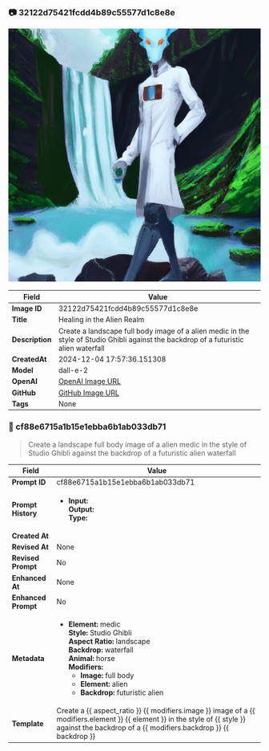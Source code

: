 

### 📷 32122d75421fcdd4b89c55577d1c8e8e 


![data.id](./32122d75421fcdd4b89c55577d1c8e8e.jpg)


| Field          | Value                                                                                                                     |
|----------------|---------------------------------------------------------------------------------------------------------------------------|
| **Image ID**             | 32122d75421fcdd4b89c55577d1c8e8e                                                                                                             |
| **Title**           | Healing in the Alien Realm                                                                                                       |
| **Description**           | Create a landscape full body image of a alien medic in the style of Studio Ghibli against the backdrop of a futuristic alien waterfall                                                                                                       |
| **CreatedAt**        | 2024-12-04 17:57:36.151308                                                                                                        |
| **Model**        | dall-e-2                                                                                                        |
| **OpenAI**         | [OpenAI Image URL](https://oaidalleapiprodscus.blob.core.windows.net/private/org-TZj0gKpq3CiXdXNznVOkBYav/user-t5KW5S6yYiCS0u4yDWasqnEP/img-EUiqzJ1wXcugobiQG9wrfu5O.png?st=2024-12-04T16%3A57%3A29Z&se=2024-12-04T18%3A57%3A29Z&sp=r&sv=2024-08-04&sr=b&rscd=inline&rsct=image/png&skoid=d505667d-d6c1-4a0a-bac7-5c84a87759f8&sktid=a48cca56-e6da-484e-a814-9c849652bcb3&skt=2024-12-04T01%3A04%3A02Z&ske=2024-12-05T01%3A04%3A02Z&sks=b&skv=2024-08-04&sig=/qBwSdPLHNS63qiz9HZBwU4nD/ZgRV7oRg8xqj8eHKQ%3D)                                                                                |
| **GitHub**         | [GitHub Image URL](https://raw.githubusercontent.com/Caneta-Silva/studio-ghibli/blob/main/images/32122d75421fcdd4b89c55577d1c8e8e/32122d75421fcdd4b89c55577d1c8e8e.jpg)                                                                                |
| **Tags**       | None                                                                                                                   |

### 📜 cf88e6715a1b15e1ebba6b1ab033db71

> Create a landscape full body image of a alien medic in the style of Studio Ghibli against the backdrop of a futuristic alien waterfall

| Field          | Value                                                                                                                                                                      |
|----------------|----------------------------------------------------------------------------------------------------------------------------------------------------------------------------|
| **Prompt ID**  | cf88e6715a1b15e1ebba6b1ab033db71                                                                                                                                                            |
| **Prompt History** | <ul><li>**Input:**  <br> **Output:**  <br> **Type:** </li></ul> |
| **Created At** |                                                                                                                                                    |
| **Revised At** | None                                                                                                                                                   |
| **Revised Prompt** | No                                                                                                                                                                      |
| **Enhanced At** | None                                                                                                                                                  |
| **Enhanced Prompt** | No                                                                                                                                                                    |
| **Metadata**   | <ul><li>**Element:** medic <br> **Style:** Studio Ghibli <br> **Aspect Ratio:** landscape <br> **Backdrop:** waterfall <br> **Animal:** horse <br> **Modifiers:**<ul><li>**Image:** full body</li><li>**Element:** alien</li><li>**Backdrop:** futuristic alien</li></ul></li></ul> |
| **Template**   | Create a {{ aspect_ratio }} {{ modifiers.image }} image of a {{ modifiers.element }} {{ element }} in the style of {{ style }} against the backdrop of a {{ modifiers.backdrop }} {{ backdrop }}                                                                                                                                           |


